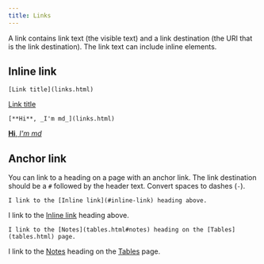 ```yaml
---
title: Links
---
```


A link contains link text (the visible text) and a link destination (the URI that is the link destination). The link text can include inline elements.

## Inline link

```
[Link title](links.html)
```

[Link title](links.html)

```
[**Hi**, _I'm md_](links.html)
```

[**Hi**, _I'm md_](links.html)

## Anchor link

You can link to a heading on a page with an anchor link. The link destination should be a `#` followed by the header text. Convert spaces to dashes (`-`).

```
I link to the [Inline link](#inline-link) heading above.
```

I link to the [Inline link](#inline-link) heading above.

```
I link to the [Notes](tables.html#notes) heading on the [Tables](tables.html) page.
```

I link to the [Notes](tables.html#notes) heading on the [Tables](tables.html) page.